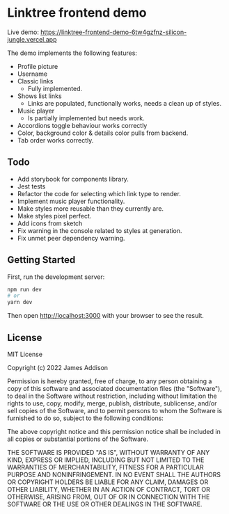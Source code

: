 # Linktree frontend demo

Live demo:
https://linktree-frontend-demo-6tw4gzfnz-silicon-jungle.vercel.app

The demo implements the following features:

- Profile picture
- Username
- Classic links
  - Fully implemented.
- Shows list links
  - Links are populated, functionally works, needs a clean up of styles.
- Music player
  - Is partially implemented but needs work.
- Accordions toggle behaviour works correctly
- Color, background color & details color pulls from backend.
- Tab order works correctly.

## Todo

- Add storybook for components library.
- Jest tests
- Refactor the code for selecting which link type to render.
- Implement music player functionality.
- Make styles more reusable than they currently are.
- Make styles pixel perfect.
- Add icons from sketch
- Fix warning in the console related to styles at generation.
- Fix unmet peer dependency warning.

## Getting Started

First, run the development server:

```bash
npm run dev
# or
yarn dev
```

Then open [http://localhost:3000](http://localhost:3000) with your browser to see the result.

## License
MIT License

Copyright (c) 2022 James Addison

Permission is hereby granted, free of charge, to any person obtaining a copy
of this software and associated documentation files (the "Software"), to deal
in the Software without restriction, including without limitation the rights
to use, copy, modify, merge, publish, distribute, sublicense, and/or sell
copies of the Software, and to permit persons to whom the Software is
furnished to do so, subject to the following conditions:

The above copyright notice and this permission notice shall be included in all
copies or substantial portions of the Software.

THE SOFTWARE IS PROVIDED "AS IS", WITHOUT WARRANTY OF ANY KIND, EXPRESS OR
IMPLIED, INCLUDING BUT NOT LIMITED TO THE WARRANTIES OF MERCHANTABILITY,
FITNESS FOR A PARTICULAR PURPOSE AND NONINFRINGEMENT. IN NO EVENT SHALL THE
AUTHORS OR COPYRIGHT HOLDERS BE LIABLE FOR ANY CLAIM, DAMAGES OR OTHER
LIABILITY, WHETHER IN AN ACTION OF CONTRACT, TORT OR OTHERWISE, ARISING FROM,
OUT OF OR IN CONNECTION WITH THE SOFTWARE OR THE USE OR OTHER DEALINGS IN THE
SOFTWARE.
